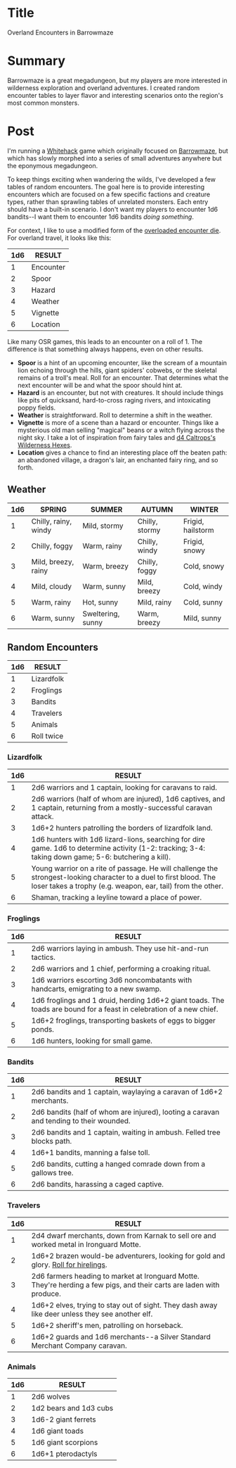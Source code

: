 # Title
Overland Encounters in Barrowmaze

# Summary
Barrowmaze is a great megadungeon, but my players are more interested in wilderness exploration and overland adventures. I created random encounter tables to layer flavor and interesting scenarios onto the region's most common monsters.

# Post
I'm running a [Whitehack](https://whitehackrpg.wordpress.com/) game which originally focused on [Barrowmaze](https://www.drivethrurpg.com/product/139762/Barrowmaze-Complete), but which has slowly morphed into a series of small adventures anywhere but the eponymous megadungeon.

To keep things exciting when wandering the wilds, I've developed a few tables of random encounters. The goal here is to provide interesting encounters which are focused on a few specific factions and creature types, rather than sprawling tables of unrelated monsters. Each entry should have a built-in scenario. I don't want my players to encounter 1d6 bandits--I want them to encounter 1d6 bandits *doing something*.

For context, I like to use a modified form of the [overloaded encounter die](http://www.necropraxis.com/2014/02/03/overloading-the-encounter-die/). For overland travel, it looks like this:

| 1d6 | RESULT |
| --- | --- |
| 1 | Encounter |
| 2 | Spoor |
| 3 | Hazard |
| 4 | Weather |
| 5 | Vignette |
| 6 | Location |

Like many OSR games, this leads to an encounter on a roll of 1. The difference is that something always happens, even on other results.
- **Spoor** is a hint of an upcoming encounter, like the scream of a mountain lion echoing through the hills, giant spiders' cobwebs, or the skeletal remains of a troll's meal. Roll for an encounter. That determines what the next encounter will be and what the spoor should hint at.
- **Hazard** is an encounter, but not with creatures. It should include things like pits of quicksand, hard-to-cross raging rivers, and intoxicating poppy fields.
- **Weather** is straightforward. Roll to determine a shift in the weather.
- **Vignette** is more of a scene than a hazard or encounter. Things like a mysterious old man selling "magical" beans or a witch flying across the night sky. I take a lot of inspiration from fairy tales and [d4 Caltrops's Wilderness Hexes](https://blog.d4caltrops.com/2018/03/wilderness-hexes-version-10.html).
- **Location** gives a chance to find an interesting place off the beaten path: an abandoned village, a dragon's lair, an enchanted fairy ring, and so forth.

## Weather
| 1d6 | SPRING | SUMMER | AUTUMN | WINTER |
| --- | --- | --- | --- | --- |
| 1 | Chilly, rainy, windy | Mild, stormy      | Chilly, stormy | Frigid, hailstorm |
| 2 | Chilly, foggy        | Warm, rainy       | Chilly, windy  | Frigid, snowy |
| 3 | Mild, breezy, rainy  | Warm, breezy      | Chilly, foggy  | Cold, snowy |
| 4 | Mild, cloudy         | Warm, sunny       | Mild, breezy   | Cold, windy |
| 5 | Warm, rainy          | Hot, sunny        | Mild, rainy    | Cold, sunny |
| 6 | Warm, sunny          | Sweltering, sunny | Warm, breezy   | Mild, sunny |

## Random Encounters
| 1d6 | RESULT |
| --- | --- |
| 1 | Lizardfolk |
| 2 | Froglings |
| 3 | Bandits |
| 4 | Travelers |
| 5 | Animals |
| 6 | Roll twice |

### Lizardfolk
| 1d6 | RESULT |
| --- | --- |
| 1 | 2d6 warriors and 1 captain, looking for caravans to raid. |
| 2 | 2d6 warriors (half of whom are injured), 1d6 captives, and 1 captain, returning from a mostly-successful caravan attack. |
| 3 | 1d6+2 hunters patrolling the borders of lizardfolk land. |
| 4 | 1d6 hunters with 1d6 lizard-lions, searching for dire game. 1d6 to determine activity (1-2: tracking; 3-4: taking down game; 5-6: butchering a kill). |
| 5 | Young warrior on a rite of passage. He will challenge the strongest-looking character to a duel to first blood. The loser takes a trophy (e.g. weapon, ear, tail) from the other. |
| 6 | Shaman, tracking a leyline toward a place of power. |

### Froglings
| 1d6 | RESULT |
| --- | --- |
| 1 | 2d6 warriors laying in ambush. They use hit-and-run tactics. |
| 2 | 2d6 warriors and 1 chief, performing a croaking ritual. |
| 3 | 1d6 warriors escorting 3d6 noncombatants with handcarts, emigrating to a new swamp. |
| 4 | 1d6 froglings and 1 druid, herding 1d6+2 giant toads. The toads are bound for a feast in celebration of a new chief. |
| 5 | 1d6+2 froglings, transporting baskets of eggs to bigger ponds. |
| 6 | 1d6 hunters, looking for small game. |

### Bandits
| 1d6 | RESULT |
| --- | --- |
| 1 | 2d6 bandits and 1 captain, waylaying a caravan of 1d6+2 merchants. |
| 2 | 2d6 bandits (half of whom are injured), looting a caravan and tending to their wounded. |
| 3 | 2d6 bandits and 1 captain, waiting in ambush. Felled tree blocks path. |
| 4 | 1d6+1 bandits, manning a false toll. |
| 5 | 2d6 bandits, cutting a hanged comrade down from a gallows tree. |
| 6 | 2d6 bandits, harassing a caged captive. |

### Travelers
| 1d6 | RESULT |
| --- | --- |
| 1 | 2d4 dwarf merchants, down from Karnak to sell ore and worked metal in Ironguard Motte. |
| 2 | 1d6+2 brazen would-be adventurers, looking for gold and glory. [Roll for hirelings](http://barrowmaze.com/meatshields/). |
| 3 | 2d6 farmers heading to market at Ironguard Motte. They're herding a few pigs, and their carts are laden with produce. |
| 4 | 1d6+2 elves, trying to stay out of sight. They dash away like deer unless they see another elf. |
| 5 | 1d6+2 sheriff's men, patrolling on horseback.  |
| 6 | 1d6+2 guards and 1d6 merchants--a Silver Standard Merchant Company caravan. |

### Animals
| 1d6 | RESULT |
| --- | --- |
| 1 | 2d6 wolves |
| 2 | 1d2 bears and 1d3 cubs |
| 3 | 1d6-2 giant ferrets |
| 4 | 1d6 giant toads |
| 5 | 1d6 giant scorpions |
| 6 | 1d6+1 pterodactyls |